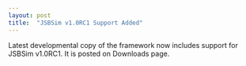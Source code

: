```yaml
---
layout: post
title:  "JSBSim v1.0RC1 Support Added"
---
```

Latest developmental copy of the framework now includes support for JSBSim v1.0RC1. It is posted on Downloads page.
